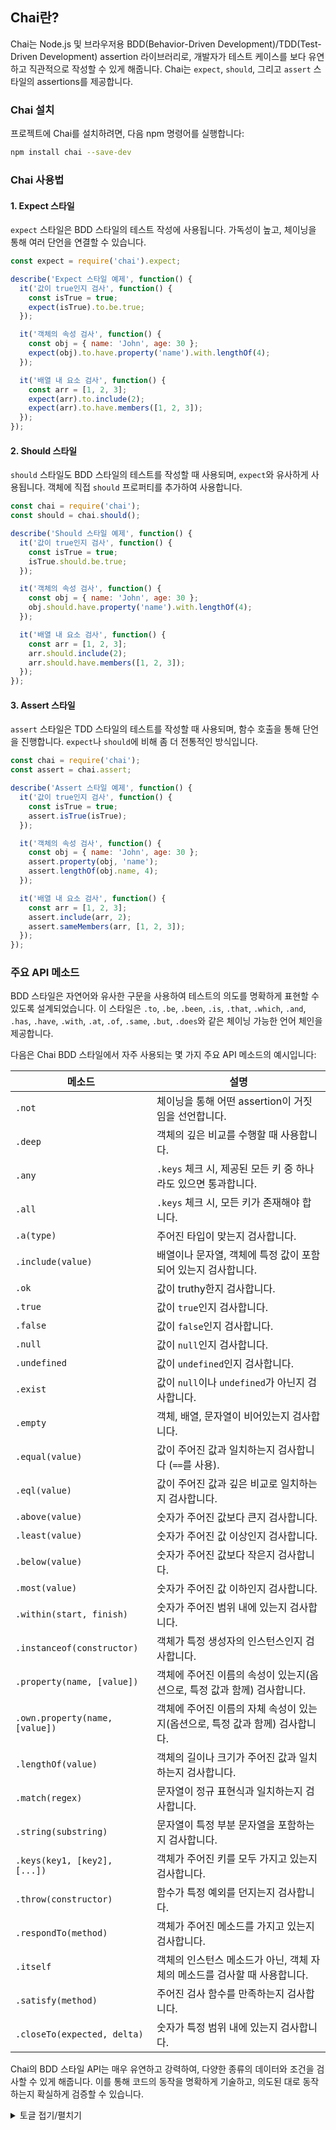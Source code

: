 ## Chai란?
Chai는 Node.js 및 브라우저용 BDD(Behavior-Driven Development)/TDD(Test-Driven Development) assertion 라이브러리로, 개발자가 테스트 케이스를 보다 유연하고 직관적으로 작성할 수 있게 해줍니다. Chai는 `expect`, `should`, 그리고 `assert` 스타일의 assertions를 제공합니다.

### Chai 설치

프로젝트에 Chai를 설치하려면, 다음 npm 명령어를 실행합니다:

```bash
npm install chai --save-dev
```

### Chai 사용법

#### 1. **Expect 스타일**

`expect` 스타일은 BDD 스타일의 테스트 작성에 사용됩니다. 가독성이 높고, 체이닝을 통해 여러 단언을 연결할 수 있습니다.

```javascript
const expect = require('chai').expect;

describe('Expect 스타일 예제', function() {
  it('값이 true인지 검사', function() {
    const isTrue = true;
    expect(isTrue).to.be.true;
  });

  it('객체의 속성 검사', function() {
    const obj = { name: 'John', age: 30 };
    expect(obj).to.have.property('name').with.lengthOf(4);
  });

  it('배열 내 요소 검사', function() {
    const arr = [1, 2, 3];
    expect(arr).to.include(2);
    expect(arr).to.have.members([1, 2, 3]);
  });
});
```

#### 2. **Should 스타일**

`should` 스타일도 BDD 스타일의 테스트를 작성할 때 사용되며, `expect`와 유사하게 사용됩니다. 객체에 직접 `should` 프로퍼티를 추가하여 사용합니다.

```javascript
const chai = require('chai');
const should = chai.should();

describe('Should 스타일 예제', function() {
  it('값이 true인지 검사', function() {
    const isTrue = true;
    isTrue.should.be.true;
  });

  it('객체의 속성 검사', function() {
    const obj = { name: 'John', age: 30 };
    obj.should.have.property('name').with.lengthOf(4);
  });

  it('배열 내 요소 검사', function() {
    const arr = [1, 2, 3];
    arr.should.include(2);
    arr.should.have.members([1, 2, 3]);
  });
});
```

#### 3. **Assert 스타일**

`assert` 스타일은 TDD 스타일의 테스트를 작성할 때 사용되며, 함수 호출을 통해 단언을 진행합니다. `expect`나 `should`에 비해 좀 더 전통적인 방식입니다.

```javascript
const chai = require('chai');
const assert = chai.assert;

describe('Assert 스타일 예제', function() {
  it('값이 true인지 검사', function() {
    const isTrue = true;
    assert.isTrue(isTrue);
  });

  it('객체의 속성 검사', function() {
    const obj = { name: 'John', age: 30 };
    assert.property(obj, 'name');
    assert.lengthOf(obj.name, 4);
  });

  it('배열 내 요소 검사', function() {
    const arr = [1, 2, 3];
    assert.include(arr, 2);
    assert.sameMembers(arr, [1, 2, 3]);
  });
});
```

### 주요 API 메소드

BDD 스타일은 자연어와 유사한 구문을 사용하여 테스트의 의도를 명확하게 표현할 수 있도록 설계되었습니다. 이 스타일은 `.to`, `.be`, `.been`, `.is`, `.that`, `.which`, `.and`, `.has`, `.have`, `.with`, `.at`, `.of`, `.same`, `.but`, `.does`와 같은 체이닝 가능한 언어 체인을 제공합니다.

다음은 Chai BDD 스타일에서 자주 사용되는 몇 가지 주요 API 메소드의 예시입니다:

| 메소드                         | 설명                                                         |
| ------------------------------ | ------------------------------------------------------------ |
| `.not`                         | 체이닝을 통해 어떤 assertion이 거짓임을 선언합니다.          |
| `.deep`                        | 객체의 깊은 비교를 수행할 때 사용합니다.                     |
| `.any`                         | `.keys` 체크 시, 제공된 모든 키 중 하나라도 있으면 통과합니다. |
| `.all`                         | `.keys` 체크 시, 모든 키가 존재해야 합니다.                  |
| `.a(type)`                     | 주어진 타입이 맞는지 검사합니다.                             |
| `.include(value)`              | 배열이나 문자열, 객체에 특정 값이 포함되어 있는지 검사합니다. |
| `.ok`                          | 값이 truthy한지 검사합니다.                                  |
| `.true`                        | 값이 `true`인지 검사합니다.                                  |
| `.false`                       | 값이 `false`인지 검사합니다.                                 |
| `.null`                        | 값이 `null`인지 검사합니다.                                  |
| `.undefined`                   | 값이 `undefined`인지 검사합니다.                             |
| `.exist`                       | 값이 `null`이나 `undefined`가 아닌지 검사합니다.             |
| `.empty`                       | 객체, 배열, 문자열이 비어있는지 검사합니다.                  |
| `.equal(value)`                | 값이 주어진 값과 일치하는지 검사합니다 (`==`를 사용).        |
| `.eql(value)`                  | 값이 주어진 값과 깊은 비교로 일치하는지 검사합니다.          |
| `.above(value)`                | 숫자가 주어진 값보다 큰지 검사합니다.                        |
| `.least(value)`                | 숫자가 주어진 값 이상인지 검사합니다.                        |
| `.below(value)`                | 숫자가 주어진 값보다 작은지 검사합니다.                      |
| `.most(value)`                 | 숫자가 주어진 값 이하인지 검사합니다.                        |
| `.within(start, finish)`       | 숫자가 주어진 범위 내에 있는지 검사합니다.                   |
| `.instanceof(constructor)`     | 객체가 특정 생성자의 인스턴스인지 검사합니다.                |
| `.property(name, [value])`     | 객체에 주어진 이름의 속성이 있는지(옵션으로, 특정 값과 함께) 검사합니다. |
| `.own.property(name, [value])` | 객체에 주어진 이름의 자체 속성이 있는지(옵션으로, 특정 값과 함께) 검사합니다. |
| `.lengthOf(value)`             | 객체의 길이나 크기가 주어진 값과 일치하는지 검사합니다.      |
| `.match(regex)`                | 문자열이 정규 표현식과 일치하는지 검사합니다.                |
| `.string(substring)`           | 문자열이 특정 부분 문자열을 포함하는지 검사합니다.           |
| `.keys(key1, [key2], [...])`   | 객체가 주어진 키를 모두 가지고 있는지 검사합니다.            |
| `.throw(constructor)`          | 함수가 특정 예외를 던지는지 검사합니다.                      |
| `.respondTo(method)`           | 객체가 주어진 메소드를 가지고 있는지 검사합니다.             |
| `.itself`                      | 객체의 인스턴스 메소드가 아닌, 객체 자체의 메소드를 검사할 때 사용합니다. |
| `.satisfy(method)`             | 주어진 검사 함수를 만족하는지 검사합니다.                    |
| `.closeTo(expected, delta)`    | 숫자가 특정 범위 내에 있는지 검사합니다.                     |

Chai의 BDD 스타일 API는 매우 유연하고 강력하여, 다양한 종류의 데이터와 조건을 검사할 수 있게 해줍니다. 이를 통해 코드의 동작을 명확하게 기술하고, 의도된 대로 동작하는지 확실하게 검증할 수 있습니다.

<details>
  <summary>토글 접기/펼치기</summary>
  <div markdown="1">#</div>
</details>